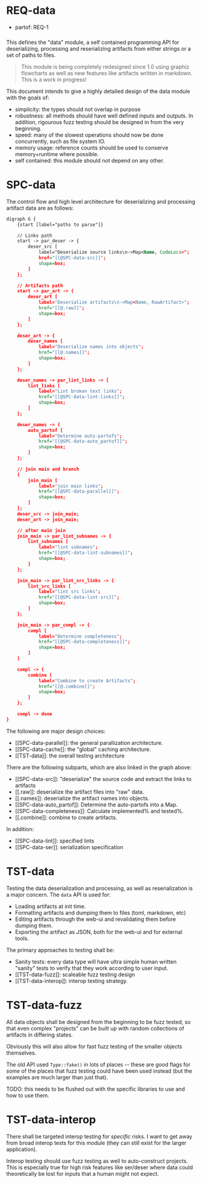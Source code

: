 # REQ-data
- partof: REQ-1
###
This defines the "data" module, a self contained programming API
for deserializing, processing and reserializing artifacts from
either strings or a set of paths to files.

> This module is being completely redesigned since 1.0 using
> graphiz flowcharts as well as new features like artifacts
> written in markdown. This is a work in progress!

This document intends to give a highly detailed design of
the data module with the goals of:
- simplicity: the types should not overlap in purpose
- robustness: all methods should have well defined inputs and outputs. In
  addition, rigourous fuzz testing should be designed in from the very
  beginning.
- speed: many of the slowest operations should now be done concurrently,
  such as file system IO.
- memory usage: reference counts should be used to conserve memory+runtime
  where possible.
- self contained: this module should not depend on any other.

# SPC-data
The control flow and high level architecture for deserializing and processing
artifact data are as follows:

```dot.svg
digraph G {
    {start [label="paths to parse"]}

    // Links path
    start -> par_deser -> {
        deser_src [
            label="Deserialize source links\n->Map<Name, CodeLocs>";
            href="[[@SPC-data-src]]";
            shape=box;
        ]
    };

    // Artifacts path
    start -> par_art -> {
        deser_art [
            label="Deserialize artifacts\n->Map<Name, RawArtifact>";
            href="[[@.raw]]";
            shape=box;
        ]
    };

    deser_art -> {
        deser_names [
            label="Deserialize names into objects";
            href="[[@.names]]";
            shape=box;
        ]
    };

    deser_names -> par_lint_links -> {
        lint_links [
            label="Lint broken text links";
            href="[[@SPC-data-lint-links]]";
            shape=box;
        ]
    };

    deser_names -> {
        auto_partof [
            label="Determine auto-partofs";
            href="[[@SPC-data-auto_partof]]";
            shape=box;
        ]
    };

    // join main and branch
    {
        join_main [
            label="join main links";
            href="[[@SPC-data-parallel]]";
            shape=box;
        ]
    };
    deser_src -> join_main;
    deser_art -> join_main;

    // after main join
    join_main -> par_lint_subnames -> {
        lint_subnames [
            label="lint subnames";
            href="[[@SPC-data-lint-subnames]]";
            shape=box;
        ]
    };

    join_main -> par_lint_src_links -> {
        lint_src_links [
            label="lint src links";
            href="[[@SPC-data-lint-src]]";
            shape=box;
        ]
    };

    join_main -> par_compl -> {
        compl [
            label="Determine completeness";
            href="[[@SPC-data-completeness]]";
            shape=box;
        ]
    }

    compl -> {
        combine [
            label="Combine to create Artifacts";
            href="[[@.combine]]";
            shape=box;
        ]
    };

    compl -> done
}
```

The following are major design choices:
- [[SPC-data-parallel]]: the general parallization architecture.
- [[SPC-data-cache]]: the "global" caching architecture.
- [[TST-data]]: the overall testing architecture

There are the following subparts, which are also linked in the graph above:
- [[SPC-data-src]]: "deserialize" the source code and extract the links to
  artifacts
- [[.raw]]: deserialize the artifact files into "raw" data.
- [[.names]]: deserialize the artifact names into objects.
- [[SPC-data-auto_partof]]: Determine the auto-partofs into a Map.
- [[SPC-data-completeness]]: Calculate implemented% and tested%.
- [[.combine]]: combine to create artifacts.

In addition:
- [[SPC-data-lint]]: specified lints
- [[SPC-data-ser]]: serialization specification

# TST-data
Testing the data deserialization and processing, as well as reserialization is a major
concern. The `data` API is used for:
- Loading artifacts at init time.
- Formatting artifacts and dumping them to files (toml, markdown, etc)
- Editing artifacts through the web-ui and revalidating them before dumping them.
- Exporting the artifact as JSON, both for the web-ui and for external tools.

The primary approaches to testing shall be:
- Sanity tests: every data type will have ultra simple human written
  "sanity" tests to verify that they work according to user input.
- [[TST-data-fuzz]]: scaleable fuzz testing design
- [[TST-data-interop]]: interop testing strategy.

# TST-data-fuzz
All data objects shall be designed from the beginning to be fuzz tested, so
that even complex "projects" can be built up with random collections of
artifacts in differing states.

Obviously this will also allow for fast fuzz testing of the smaller objects themselves.

The old API used `Type::fake()` in lots of places -- these are good flags for *some* of
the places that fuzz testing could have been used instead (but the examples are much
larger than just that).

TODO: this needs to be flushed out with the specific libraries to use and how to use them.

# TST-data-interop
There shall be targeted interop testing for *specific* risks. I want to get
away from broad interop tests for this module (they can still exist for the
larger application).

Interop testing should use fuzz testing as well to auto-construct projects. This is
especially true for high risk features like ser/deser where data could
theoretically be lost for inputs that a human might not expect.
